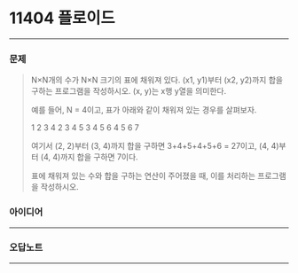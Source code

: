 # 11404 플로이드
------------
### 문제

>N×N개의 수가 N×N 크기의 표에 채워져 있다. (x1, y1)부터 (x2, y2)까지 합을 구하는 프로그램을 작성하시오. (x, y)는 x행 y열을 의미한다.
>
>예를 들어, N = 4이고, 표가 아래와 같이 채워져 있는 경우를 살펴보자.
>
>1	2	3	4
>2	3	4	5
>3	4	5	6
>4	5	6	7
>
>여기서 (2, 2)부터 (3, 4)까지 합을 구하면 3+4+5+4+5+6 = 27이고, (4, 4)부터 (4, 4)까지 합을 구하면 7이다.
>
>표에 채워져 있는 수와 합을 구하는 연산이 주어졌을 때, 이를 처리하는 프로그램을 작성하시오.

### 아이디어
----------


### 오답노트
----------
